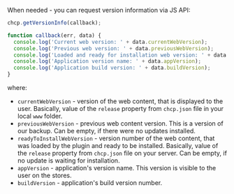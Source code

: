 When needed - you can request version information via JS API:

```js
chcp.getVersionInfo(callback);

function callback(err, data) {
  console.log('Current web version: ' + data.currentWebVersion);
  console.log('Previous web version: ' + data.previousWebVersion);
  console.log('Loaded and ready for installation web version: ' + data.readyToInstallWebVersion);
  console.log('Application version name: ' + data.appVersion);
  console.log('Application build version: ' + data.buildVersion);
}
```
where:
- `currentWebVersion` - version of the web content, that is displayed to the user. Basically, value of the `release` property from `chcp.json` file in your local `www` folder.
- `previousWebVersion` - previous web content version. This is a version of our backup. Can be empty, if there were no updates installed.
- `readyToInstallWebVersion` - version number of the web content, that was loaded by the plugin and ready to be installed. Basically, value of the `release` property from `chcp.json` file on your server. Can be empty, if no update is waiting for installation.
- `appVersion` - application's version name. This version is visible to the user on the stores.
- `buildVersion` - application's build version number.